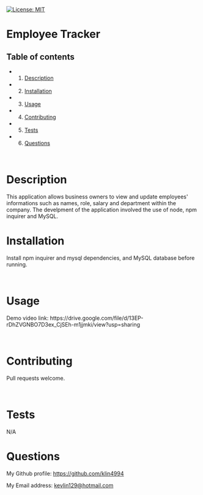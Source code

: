 [![License: MIT](https://img.shields.io/badge/License-MIT-yellow.svg)](https://opensource.org/licenses/MIT)

<h1>Employee Tracker</h1>
<!-- Table of content -->
<h2>Table of contents</h2>

* 1. [Description](#Description)
* 2. [Installation](#Installation)
* 3. [Usage](#Usage)
* 4. [Contributing](#Contributing)
* 5. [Tests](#Tests)
* 6. [Questions](#Questions) 


<br>

<h1>Description</h1>
<p>This application allows business owners to view and update employees' informations such as names, role, salary and department within the company. The develpment of the application involved the use of node, npm inquirer and MySQL.</p>
<h1>Installation</h1>
<p>Install npm inquirer and mysql dependencies, and MySQL database before running.</p>
<br>
<h1>Usage</h1>
<p>Demo video link: https://drive.google.com/file/d/13EP-rDhZVGNBO7D3ex_CjSEh-m1jjmki/view?usp=sharing</p>
<p></p>
<br>
<h1>Contributing</h1>
<p>Pull requests welcome.</p>
<br>
<h1>Tests</h1>
<p>N/A
<br>
<h1>Questions</h1>
<p><span>My Github profile: </span><a href="https://github.com/klin4994" class="col-12">https://github.com/klin4994</a></p>
<p><span>My Email address: </span><a href = "mailto: kevlin129@hotmail.com">kevlin129@hotmail.com</a></p>
</p>
